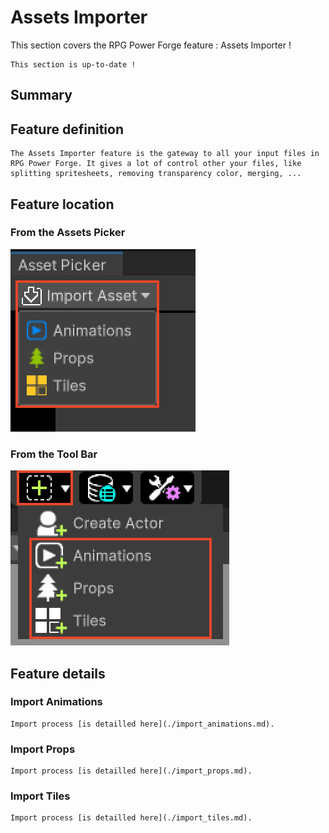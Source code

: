 # Assets Importer

This section covers the RPG Power Forge feature : Assets Importer !

```admonish success title="Oh yeah"
This section is up-to-date !
```

## Summary

## Feature definition
```admonish summary title="Assets Importer"
The Assets Importer feature is the gateway to all your input files in RPG Power Forge. It gives a lot of control other your files, like splitting spritesheets, removing transparency color, merging, ...
```

## Feature location

### From the Assets Picker

![import_animation_window.png](../../../../../../media/user_manual/assets_management/window_location.png)

### From the Tool Bar

![import_animation_window.png](../../../../../../media/user_manual/assets_management/window_location2.png)

## Feature details

### Import Animations
```admonish example title="Detailled process"
Import process [is detailled here](./import_animations.md).
```

### Import Props
```admonish example title="Detailled process"
Import process [is detailled here](./import_props.md).
```

### Import Tiles
```admonish example title="Detailled process"
Import process [is detailled here](./import_tiles.md).
```